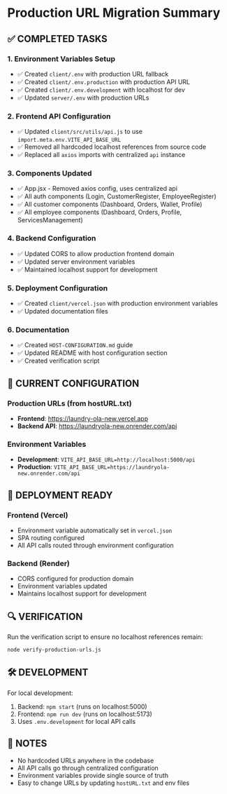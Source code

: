 # Production URL Migration Summary

## ✅ COMPLETED TASKS

### 1. Environment Variables Setup

- ✅ Created `client/.env` with production URL fallback
- ✅ Created `client/.env.production` with production API URL
- ✅ Created `client/.env.development` with localhost for dev
- ✅ Updated `server/.env` with production URLs

### 2. Frontend API Configuration

- ✅ Updated `client/src/utils/api.js` to use `import.meta.env.VITE_API_BASE_URL`
- ✅ Removed all hardcoded localhost references from source code
- ✅ Replaced all `axios` imports with centralized `api` instance

### 3. Components Updated

- ✅ App.jsx - Removed axios config, uses centralized api
- ✅ All auth components (Login, CustomerRegister, EmployeeRegister)
- ✅ All customer components (Dashboard, Orders, Wallet, Profile)
- ✅ All employee components (Dashboard, Orders, Profile, ServicesManagement)

### 4. Backend Configuration

- ✅ Updated CORS to allow production frontend domain
- ✅ Updated server environment variables
- ✅ Maintained localhost support for development

### 5. Deployment Configuration

- ✅ Created `client/vercel.json` with production environment variables
- ✅ Updated documentation files

### 6. Documentation

- ✅ Created `HOST-CONFIGURATION.md` guide
- ✅ Updated README with host configuration section
- ✅ Created verification script

## 🔧 CURRENT CONFIGURATION

### Production URLs (from hostURL.txt)

- **Frontend**: https://laundry-ola-new.vercel.app
- **Backend API**: https://laundryola-new.onrender.com/api

### Environment Variables

- **Development**: `VITE_API_BASE_URL=http://localhost:5000/api`
- **Production**: `VITE_API_BASE_URL=https://laundryola-new.onrender.com/api`

## 🚀 DEPLOYMENT READY

### Frontend (Vercel)

- Environment variable automatically set in `vercel.json`
- SPA routing configured
- All API calls routed through environment configuration

### Backend (Render)

- CORS configured for production domain
- Environment variables updated
- Maintains localhost support for development

## 🔍 VERIFICATION

Run the verification script to ensure no localhost references remain:

```bash
node verify-production-urls.js
```

## 🛠️ DEVELOPMENT

For local development:

1. Backend: `npm start` (runs on localhost:5000)
2. Frontend: `npm run dev` (runs on localhost:5173)
3. Uses `.env.development` for local API calls

## 📝 NOTES

- No hardcoded URLs anywhere in the codebase
- All API calls go through centralized configuration
- Environment variables provide single source of truth
- Easy to change URLs by updating `hostURL.txt` and env files
